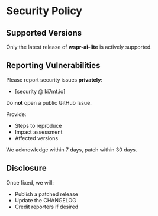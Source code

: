 # Security Policy

## Supported Versions
Only the latest release of **wspr-ai-lite** is actively supported.

## Reporting Vulnerabilities
Please report security issues **privately**:
- [security @ ki7mt.io]

Do **not** open a public GitHub Issue.

Provide:
- Steps to reproduce
- Impact assessment
- Affected versions

We acknowledge within 7 days, patch within 30 days.

## Disclosure
Once fixed, we will:
- Publish a patched release
- Update the CHANGELOG
- Credit reporters if desired
